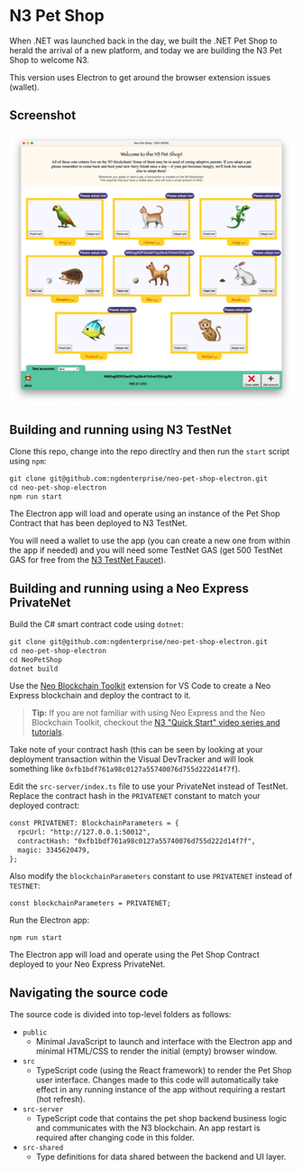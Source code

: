 # N3 Pet Shop

When .NET was launched back in the day, we built the .NET Pet Shop to herald the arrival of a new platform, and today we are building the N3 Pet Shop to welcome N3.

This version uses Electron to get around the browser extension issues (wallet).

## Screenshot

![Screenshot](screenshot.png)

## Building and running using N3 TestNet

Clone this repo, change into the repo directlry and then run the `start` script using `npm`:

```
git clone git@github.com:ngdenterprise/neo-pet-shop-electron.git
cd neo-pet-shop-electron
npm run start
```

The Electron app will load and operate using an instance of the Pet Shop Contract that has been deployed to N3 TestNet.

You will need a wallet to use the app (you can create a new one from within the app if needed) and you will need some TestNet GAS (get 500 TestNet GAS for free from the [N3 TestNet Faucet](https://neowish.ngd.network/#/)).

## Building and running using a Neo Express PrivateNet

Build the C# smart contract code using `dotnet`:

```
git clone git@github.com:ngdenterprise/neo-pet-shop-electron.git
cd neo-pet-shop-electron
cd NeoPetShop
dotnet build
```

Use the [Neo Blockchain Toolkit](https://marketplace.visualstudio.com/items?itemName=ngd-seattle.neo-blockchain-toolkit) extension for VS Code to create a Neo Express blockchain and deploy the contract to it.

> **Tip:** If you are not familiar with using Neo Express and the Neo Blockchain Toolkit, checkout the [N3 "Quick Start" video series and tutorials](https://ngdenterprise.com/neo-tutorials/).

Take note of your contract hash (this can be seen by looking at your deployment transaction within the Visual DevTracker and will look something like `0xfb1bdf761a98c0127a55740076d755d222d14f7f`).

Edit the `src-server/index.ts` file to use your PrivateNet instead of TestNet. Replace the contract hash in the `PRIVATENET` constant to match your deployed contract:

```
const PRIVATENET: BlockchainParameters = {
  rpcUrl: "http://127.0.0.1:50012",
  contractHash: "0xfb1bdf761a98c0127a55740076d755d222d14f7f",
  magic: 3345620479,
};
```

Also modify the `blockchainParameters` constant to use `PRIVATENET` instead of `TESTNET`:

```
const blockchainParameters = PRIVATENET;
```

Run the Electron app:

```
npm run start
```

The Electron app will load and operate using the Pet Shop Contract deployed to your Neo Express PrivateNet.

## Navigating the source code

The source code is divided into top-level folders as follows:

- `public`
  - Minimal JavaScript to launch and interface with the Electron app and minimal HTML/CSS to render the initial (empty) browser window.
- `src`
  - TypeScript code (using the React framework) to render the Pet Shop user interface. Changes made to this code will automatically take effect in any running instance of the app without requiring a restart (hot refresh).
- `src-server`
  - TypeScript code that contains the pet shop backend business logic and communicates with the N3 blockchain. An app restart is required after changing code in this folder.
- `src-shared`
  - Type definitions for data shared between the backend and UI layer.
